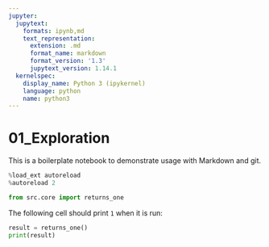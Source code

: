 ```yaml
---
jupyter:
  jupytext:
    formats: ipynb,md
    text_representation:
      extension: .md
      format_name: markdown
      format_version: '1.3'
      jupytext_version: 1.14.1
  kernelspec:
    display_name: Python 3 (ipykernel)
    language: python
    name: python3
---
```


<!-- #region tags=[] -->
# 01_Exploration

This is a boilerplate notebook to demonstrate usage with Markdown and git.
<!-- #endregion -->

```python
%load_ext autoreload
%autoreload 2

from src.core import returns_one
```

The following cell should print `1` when it is run:

```python
result = returns_one()
print(result)
```

```python

```
